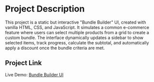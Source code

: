 
# Project Description

This project is a static but interactive "Bundle Builder" UI, created with vanilla HTML, CSS, and JavaScript. It simulates a common e-commerce feature where users can select multiple products from a grid to create a custom bundle. The interface dynamically updates a sidebar to show selected items, track progress, calculate the subtotal, and automatically apply a discount once the bundle criteria are met.

## Project Link

Live Demo: [Bundle Builder UI]() 